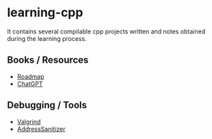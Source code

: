 # learning-cpp
It contains several compilable cpp projects written and notes obtained during the learning process.

## Books / Resources
- [Roadmap](https://roadmap.sh/cpp)
- [ChatGPT](https://chat.openai.com)

## Debugging / Tools
- [Valgrind](https://valgrind.org/)
- [AddressSanitizer](https://github.com/google/sanitizers/wiki/AddressSanitizer)
